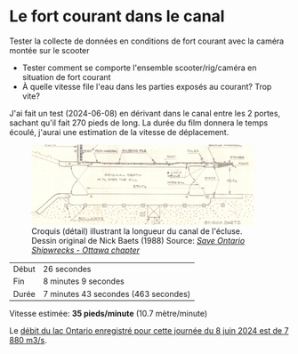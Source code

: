 # Le fort courant dans le canal

Tester la collecte de données en conditions de fort courant avec la caméra montée sur le scooter

- Tester comment se comporte l'ensemble scooter/rig/caméra en situation de fort courant
- À quelle vitesse file l'eau dans les parties exposés au courant? Trop vite?

J'ai fait un test (2024-06-08) en dérivant dans le canal entre les 2 portes, sachant qu'il fait 270 pieds de long. La durée du film donnera le temps écoulé, j'aurai une estimation de la vitesse de déplacement.

<figure>
      <a href="./assets/longueur-du-canal.webp"><img src="./assets/longueur-du-canal.webp" alt="Croquis (détail) illustrant la longueur du canal de l'écluse." width="400"></a>
      <figcaption>Croquis (détail) illustrant la longueur du canal de l'écluse. Dessin original de Nick Baets (1988) Source: <cite><a href="https://saveontarioshipwrecks.ca/chapter-ottawa/">Save Ontario Shipwrecks - Ottawa chapter</a></cite></figcaption>
  </figure>

|       |                                      |
| ----- | ------------------------------------ |
| Début | 26 secondes                          |
| Fin   | 8 minutes 9 secondes                 |
| Durée | 7 minutes 43 secondes (463 secondes) |

Vitesse estimée: **35 pieds/minute** (10.7 mètre/minute)

Le [débit du lac Ontario enregistré pour cette journée du 8 juin 2024 est de 7 880 m3/s](https://ijc.org/fr/clofsl/bassin/debits).
